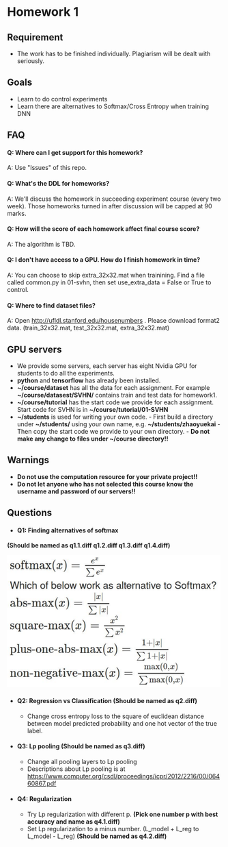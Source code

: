 # Homework 1

## Requirement
- The work has to be finished individually. Plagiarism will be dealt with seriously.

## Goals
- Learn to do control experiments
- Learn there are alternatives to Softmax/Cross Entropy when training DNN

## FAQ
#### Q: Where can I get support for this homework?
A: Use "Issues" of this repo.

#### Q: What's the DDL for homeworks?
A: We'll discuss the homework in succeeding experiment course (every two week). Those homeworks turned in after discussion will be capped at 90 marks.

#### Q: How will the score of each homework affect final course score?
A: The algorithm is TBD.

#### Q: I don't have access to a GPU. How do I finish homework in time?
A: You can choose to skip extra\_32x32.mat when trainining. Find a file called common.py in 01-svhn, then set use\_extra\_data = False or True to control.

#### Q: Where to find dataset files?
A: Open http://ufldl.stanford.edu/housenumbers . Please download format2 data. (train\_32x32.mat, test\_32x32.mat, extra\_32x32.mat)

## GPU servers
- We provide some servers, each server has eight Nvidia GPU for students to do all the experiments.
- **python** and **tensorflow** has already been installed.
- **~/course/dataset** has all the data for each assignment. For example **~/course/datasest/SVHN/** contains train and test data for homework1.
- **~/course/tutorial** has the start code we provide for each assignment. Start code for SVHN is in **~/course/tutorial/01-SVHN**
- **~/students** is used for writing your own code. 
        - First build a directory under **~/students/** using your own name, e.g. **~/students/zhaoyuekai**
        - Then copy the start code we provide to your own directory.
        - **Do not make any change to files under ~/course directory!!**

## Warnings
- **Do not use the computation resource for your private project!!**
- **Do not let anyone who has not selected this course know the username and password of our servers!!**

## Questions
- #### Q1: Finding alternatives of softmax
**(Should be named as q1.1.diff q1.2.diff q1.3.diff q1.4.diff)**

  <img src="./images/find_soft.png" width="500px"/>

- #### Q2: Regression vs Classification **(Should be named as q2.diff)**
  - Change cross entropy loss to the square of euclidean distance between model predicted probability and one hot vector of the true label.

- #### Q3: Lp pooling **(Should be named as q3.diff)**
  - Change all pooling layers to Lp pooling
  - Descriptions about Lp pooling is at https://www.computer.org/csdl/proceedings/icpr/2012/2216/00/06460867.pdf

- #### Q4: Regularization
  - Try Lp regularization with different p. **(Pick one number p with best accuracy and name as q4.1.diff)**
  - Set Lp regularization to a minus number. (L_model + L_reg to L_model - L_reg) **(Should be named as q4.2.diff)**

